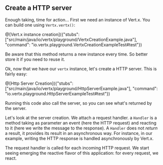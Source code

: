 ## Create a HTTP server

Enough taking, time for action... First we need an instance of Vert.x. You can build one using `Vertx.vertx()`:

@[Vert.x instance creation]({"stubs": ["src/main/java/io/vertx/playground/VertxCreationExample.java"], "command": "io.vertx.playground.VertxCreationExampleTest#test"})

Be aware that this method returns a new instance every time. So better store it if you need to reuse it. 

Ok, now that we have our `vertx` instance, let's create a HTTP server. This is fairly easy:

@[Http Server Creation]({"stubs": ["src/main/java/io/vertx/playground/HttpServerExample.java"], "command": "io.vertx.playground.HttpServerExampleTest#test"})

Running this code also call the server, so you can see what's returned by the server.

Let's look at the server creation. We attach a request handler. a `Handler` is a method taking as parameter an event (here the HTTP request) and reacting to it (here we write the message to the response). A `Handler` does not _return_ a result, it provides its result in an asynchronous way. For instance, in our example, writing the HTTP response is handled asynchronously by Vert.x. 

The request handler is called for each incoming HTTP request. We start seeing emerging the reactive flavor of this application: for every request, we react. 


